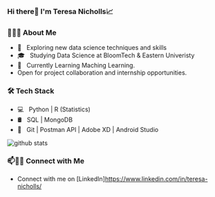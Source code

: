 ### Hi there👀 I'm Teresa Nicholls📈

<!--


- 🔭 I’m currently exploring data science career opportunities.
- 🌱 I’m currently learning with the BloomTech Data Science program.
- 👯 I’m looking to collaborate on projects that utitlize my skills.
- 🤔 I’m looking for help with making career connections.
- 💬 Ask me about my previous career that got me here today
- 📫 How to reach me: MrsNicholls2015@gmail.com
- ⚡ Fun fact: I used to be a public school teacher molding the minds of the young.
-->

<h3> 👨🏻‍💻 About Me </h3>

- 🤔 &nbsp; Exploring new data science techniques and skills
- 🎓 &nbsp; Studying Data Science at BloomTech & Eastern Univeristy
- 🌱 &nbsp; Currently Learning Maching Learning.
- Open for project collaboration and internship opportunities. 

<h3>🛠 Tech Stack</h3>

- 💻 &nbsp; Python | R (Statistics)
- 🛢 &nbsp; SQL | MongoDB
- 🔧 &nbsp; Git | Postman API | Adobe XD | Android Studio


![github stats](https://github-readme-stats.vercel.app/api?username=onlyArsh&show_icons=true)

### 📫🤝🏻 Connect with Me

 - Connect with me on [LinkedIn]https://www.linkedin.com/in/teresa-nicholls/
